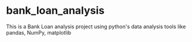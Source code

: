 # bank_loan_analysis
This is a Bank Loan analysis project using python's data analysis tools like pandas, NumPy, matplotlib
